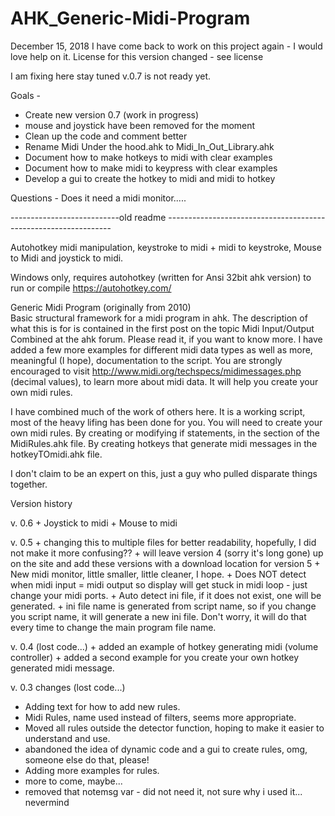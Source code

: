 # AHK_Generic-Midi-Program
December 15, 2018
I have come back to work on this project again - I would love help on it.
License for this version changed - see license

I am fixing here  stay tuned  v.0.7 is not ready yet.

Goals - 
   - Create new version 0.7 (work in progress)
   - mouse and joystick have been removed for the moment
   - Clean up the code and comment better
   - Rename Midi Under the hood.ahk to  Midi_In_Out_Library.ahk
   - Document how to make hotkeys to midi with clear examples
   - Document how to make midi to keypress with clear examples
   - Develop a gui to create the hotkey to midi and midi to hotkey
   
   Questions - Does it need a midi monitor.....   



---------------------------old readme ----------------------------------------------------------------

Autohotkey midi manipulation, keystroke to midi + midi to keystroke, Mouse to Midi and joystick to midi.

Windows only, requires autohotkey (written for Ansi 32bit ahk version) to run or compile https://autohotkey.com/

Generic Midi Program (originally from 2010)  
  Basic structural framework for a midi program in ahk.
  The description of what this is for is contained in the first post on the topic Midi Input/Output Combined at the ahk forum.
  Please read it, if you want to know more.
  I have added a few more examples for different midi data types as well as more, meaningful (I hope), documentation to the script.
  You are strongly encouraged to visit http://www.midi.org/techspecs/midimessages.php (decimal values), to learn more 
  about midi data.  It will help you create your own midi rules.
  
  I have combined much of the work of others here.
  It is a working script, most of the heavy lifing has been done for you.
  You will need to create your own midi rules. 
  By creating or modifying if statements, in the section of the MidiRules.ahk file.
  By creating hotkeys that generate midi messages in the hotkeyTOmidi.ahk file.
  
  I don't claim to be an expert on this, just a guy who pulled disparate things together.
  
Version history 
  
   
 v. 0.6
    + Joystick to midi 
    + Mouse to midi
 
 v. 0.5
    + changing this to multiple files for better readability, hopefully, I did not make it more confusing??
    + will leave version 4 (sorry it's long gone) up on the site and add these versions with a download location for version 5
    + New midi monitor, little smaller, little cleaner, I hope.
	  + Does NOT detect when midi input = midi output so display will get stuck in midi loop - just change your midi ports.
    + Auto detect ini file, if it does not exist, one will be generated. 
    + ini file name is generated from script name, so if you change you script name, it will generate a new ini file. Don't worry, it will do that every time to change the main program file name.
  
    
 v. 0.4 (lost code...)
    + added an example of hotkey generating midi (volume controller)
    + added a second example for you create your own hotkey generated midi message.
    
    
  v. 0.3 changes (lost code...)
  + Adding text for how to add new rules.
  + Midi Rules, name used instead of filters, seems more appropriate.
  + Moved all rules outside the detector function, hoping to make it easier to understand and use.
  + abandoned the idea of dynamic code and a gui to create rules, omg, someone else do that, please!
  + Adding more examples for rules.
  + more to come, maybe...
  + removed that notemsg var - did not need it, not sure why i used it... nevermind
